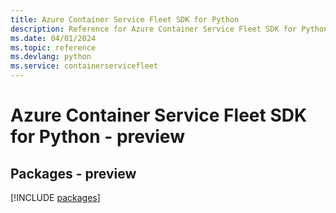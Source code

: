 ```yaml
---
title: Azure Container Service Fleet SDK for Python
description: Reference for Azure Container Service Fleet SDK for Python
ms.date: 04/01/2024
ms.topic: reference
ms.devlang: python
ms.service: containerservicefleet
---
```

# Azure Container Service Fleet SDK for Python - preview
## Packages - preview
[!INCLUDE [packages](container-service-fleet-index.md)]